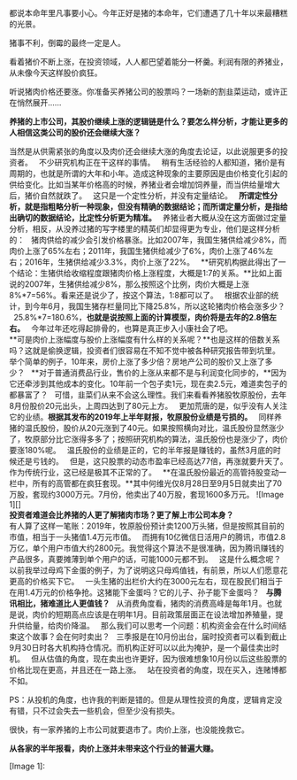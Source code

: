   
都说本命年里凡事要小心。今年正好是猪的本命年，它们遭遇了几十年以来最糟糕的光景。
  
猪事不利，倒霉的最终一定是人。
  
看着猪价不断上涨，在投资领域，人人都巴望着能分一杯羹。利润有限的养猪业，从未像今天这样股价疯狂。
  
听说猪肉价格还要涨。你准备买养猪公司的股票吗？一场新的割韭菜运动，或许正在悄然展开......
  
  
**养猪的上市公司，其股价继续上涨的逻辑链是什么？要怎么样分析，才能让更多的人相信这类公司的股价还会继续大涨？**
  
当然是从供需紧张的角度以及肉价还会继续大涨的角度去论证，以此说服更多的投资者。
 
不少研究机构正在干这样的事情。
 
稍有生活经验的人都知道，猪价是有周期的，也就是所谓的大年和小年。造成这种现象的主要原因是由价格变化引起的供给变化。比如当某年价格高的时候，养猪业者会增加饲养量，而当供给量增大后，猪价自然就跌了。
 
这只是一个定性分析，并没有定量结论。
 
**所谓定性分析，就是指粗略分析一种现象，但没有精确的数据结论；而所谓定量分析，是指给出确切的数据结论，比定性分析更为精准。**
 
养猪业者大概从没在这方面做过定量分析，相反，从没养过猪的写字楼里的精英们却显得更为专业，他们是这样分析的：
 
猪肉供给的减少会引发价格暴涨。比如2007年，我国生猪供给减少8%，而肉价上涨了65%左右；2011年，我国生猪供给减少了6%，肉价上涨了46%左右；2016年，生猪供给减少3.3%，肉价上涨了22%。
 
**研究机构据此得出了一个结论：生猪供给收缩程度跟猪肉价格上涨程度，大概是1:7的关系。**比如上面说的2007年，生猪供给减少8%，那么按照这个比例，肉价大概是上涨8%\*7=56%。看来还是说少了，按这个算法，1:8都可以了。
 
根据农业部的统计，到今年6月，我国生猪存栏量同比下降25.8%，所以这轮猪肉价格会涨多少？
 
25.8%\*7=180.6%，**也就是说按照上面的计算模型，肉价将是去年的2.8倍左右。**
 
今年过年还吃得起排骨的，也算是真正步入小康社会了吧。
   
**可是肉价上涨幅度与股价上涨幅度有什么样的关系呢？**也是这样的倍数关系吗？这就是偷换逻辑，投资者们很容易在不知不觉中被各种研究报告带到坑里。
 
举个简单的例子，10年来，房价上涨了多少倍？房地产公司的股价又上涨了多少？
 
**对于普通消费品行业，售价的上涨从来都不是与利润变化同步的，**因为它还牵涉到其他成本的变化。10年前一个包子卖1元，现在卖2.5元，难道卖包子的都暴富了？
 
可惜，韭菜们从来不会这么理性。我们来看看养猪股牧原股份，去年8月份股价20元出头，上周四达到了80元上方。
 
更加荒唐的是，似乎没有人关注它的业绩。**根据其发布的2019年上半年财报，牧原股份业绩是亏损的。**
 
同样养猪的温氏股份，股价从20元涨到了40元。如果按照横向对比，温氏股份显然涨少了，牧原部分比它涨得多多了；按照研究机构的算法，温氏股份也是涨少了，肉价要涨180%呢。
 
温氏股份的业绩是正的，它的半年报是赚钱的，虽然3月底的时候还是亏钱的。
 
但是，这只股票的动态市盈率已经高达77倍，再涨就要升天了。作为传统行业，这已经是极其不正常的了。
 
**在温氏股份最近的高管持股变动一栏中，所有的高管都在疯狂套现。**其中何维光仅8月28日至9月5日就卖出了70万股，套现约3000万元。7月份，他卖出了40万股，套现1600多万元。
![Image 1][]
   
**投资者难道会比养猪的人更了解猪肉市场？更了解上市公司本身？**
   
有人算了这样一笔账：2019年，牧原股份预计卖1200万头猪，但是按照其目前的市值，相当于一头猪值1.4万元市值。
 
而拥有10亿微信日活用户的腾讯，市值2.8万亿，单个用户市值大约2800元。我觉得这个算法不是很准确，因为腾讯赚钱的产品很多，真要摊薄到单个用户的话，可能1000元都不到。
 
这是什么概念呢？
 
以前我举过母鸡下金蛋的例子，为了说明这只母鸡值钱，有前景，所以人们愿意花更高的价格买下它。
 
一头生猪的出栏价大约在3000元左右，现在股民们相当于在用1.4万元的价格争抢。这猪能下金蛋吗？它的儿子、孙子能下金蛋吗？
 
**与腾讯相比，猪难道比人更值钱？**
 
从消费角度看，猪肉的消费高峰是每年1月。也就是说，肉价的短期高点应该是在明年1月。目前政策层面正在设法增加养殖量，提升供给量，给肉价降温。
 
那么我们可以思考一个问题：机构资金会在什么时间结束这个故事？会在何时卖出？
 
三季报是在10月份出台，届时投资者可以看到截止9月30日时各大机构持仓情况。而机构正好可以以此为掩护，是一个最佳卖出时机。
 
但从估值的角度，现在卖出也许更好，因为很难想象10月份以后这些股票的价格比现在更高，并且还在一路上涨。
 
站在投资者的角度，现在买入，连赌博都不如。
  
PS：从投机的角度，也许我的判断是错的。但是从理性投资的角度，逻辑肯定没有错，只不过会失去一些机会，但至少没有损失。
  
很快，有一家养猪的上市公司就要退市了。肉价上涨，也没能挽救它。
  
**从各家的半年报看，肉价上涨并未带来这个行业的普遍大赚。**

[Image 1]: 
